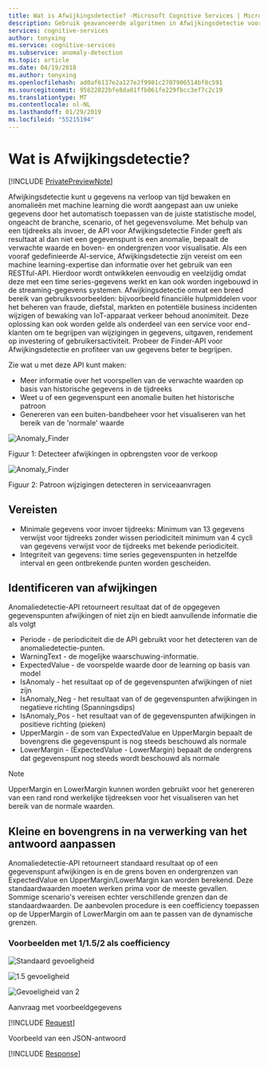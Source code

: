 ```yaml
---
title: Wat is Afwijkingsdetectie? -Microsoft Cognitive Services | Microsoft Docs
description: Gebruik geavanceerde algoritmen in Afwijkingsdetectie voor het identificeren van afwijkingen in time series-gegevens en informatie retourneren in de Microsoft Cognitive Services.
services: cognitive-services
author: tonyxing
ms.service: cognitive-services
ms.subservice: anomaly-detection
ms.topic: article
ms.date: 04/19/2018
ms.author: tonyxing
ms.openlocfilehash: ad0af6137e2a127e2f9981c2707906514bf8c591
ms.sourcegitcommit: 95822822bfe8da01ffb061fe229fbcc3ef7c2c19
ms.translationtype: MT
ms.contentlocale: nl-NL
ms.lasthandoff: 01/29/2019
ms.locfileid: "55215194"
---
```

# <a name="what-is-anomaly-finder"></a>Wat is Afwijkingsdetectie?

[!INCLUDE [PrivatePreviewNote](../../../../includes/cognitive-services-anomaly-finder-private-preview-note.md)]

Afwijkingsdetectie kunt u gegevens na verloop van tijd bewaken en anomalieën met machine learning die wordt aangepast aan uw unieke gegevens door het automatisch toepassen van de juiste statistische model, ongeacht de branche, scenario, of het gegevensvolume. Met behulp van een tijdreeks als invoer, de API voor Afwijkingsdetectie Finder geeft als resultaat al dan niet een gegevenspunt is een anomalie, bepaalt de verwachte waarde en boven- en ondergrenzen voor visualisatie. Als een vooraf gedefinieerde AI-service, Afwijkingsdetectie zijn vereist om een machine learning-expertise dan informatie over het gebruik van een RESTful-API. Hierdoor wordt ontwikkelen eenvoudig en veelzijdig omdat deze met een time series-gegevens werkt en kan ook worden ingebouwd in de streaming-gegevens systemen. Afwijkingsdetectie omvat een breed bereik van gebruiksvoorbeelden: bijvoorbeeld financiële hulpmiddelen voor het beheren van fraude, diefstal, markten en potentiële business incidenten wijzigen of bewaking van IoT-apparaat verkeer behoud anonimiteit. Deze oplossing kan ook worden gelde als onderdeel van een service voor end-klanten om te begrijpen van wijzigingen in gegevens, uitgaven, rendement op investering of gebruikersactiviteit.
Probeer de Finder-API voor Afwijkingsdetectie en profiteer van uw gegevens beter te begrijpen. 

Zie wat u met deze API kunt maken:

* Meer informatie over het voorspellen van de verwachte waarden op basis van historische gegevens in de tijdreeks
* Weet u of een gegevenspunt een anomalie buiten het historische patroon
* Genereren van een buiten-bandbeheer voor het visualiseren van het bereik van de 'normale' waarde

![Anomaly_Finder](./media/anomaly_detection1.png) 

Figuur 1: Detecteer afwijkingen in opbrengsten voor de verkoop

![Anomaly_Finder](./media/anomaly_detection2.png)

Figuur 2: Patroon wijzigingen detecteren in serviceaanvragen

## <a name="requirements"></a>Vereisten

- Minimale gegevens voor invoer tijdreeks: Minimum van 13 gegevens verwijst voor tijdreeks zonder wissen periodiciteit minimum van 4 cycli van gegevens verwijst voor de tijdreeks met bekende periodiciteit. 
- Integriteit van gegevens: time series gegevenspunten in hetzelfde interval en geen ontbrekende punten worden gescheiden. 

## <a name="identify-anomalies"></a>Identificeren van afwijkingen

Anomaliedetectie-API retourneert resultaat dat of de opgegeven gegevenspunten afwijkingen of niet zijn en biedt aanvullende informatie die als volgt
* Periode - de periodiciteit die de API gebruikt voor het detecteren van de anomaliedetectie-punten.
* WarningText - de mogelijke waarschuwing-informatie.
* ExpectedValue - de voorspelde waarde door de learning op basis van model
* IsAnomaly - het resultaat op of de gegevenspunten afwijkingen of niet zijn
* IsAnomaly_Neg - het resultaat van of de gegevenspunten afwijkingen in negatieve richting (Spanningsdips)
* IsAnomaly_Pos - het resultaat van of de gegevenspunten afwijkingen in positieve richting (pieken)
* UpperMargin - de som van ExpectedValue en UpperMargin bepaalt de bovengrens die gegevenspunt is nog steeds beschouwd als normale
* LowerMargin - (ExpectedValue - LowerMargin) bepaalt de ondergrens dat gegevenspunt nog steeds wordt beschouwd als normale

> [!Note]
> UpperMargin en LowerMargin kunnen worden gebruikt voor het genereren van een rand rond werkelijke tijdreeksen voor het visualiseren van het bereik van de normale waarden. 

## <a name="adjusting-lower-and-upper-bounds-in-post-processing-on-the-response"></a>Kleine en bovengrens in na verwerking van het antwoord aanpassen

Anomaliedetectie-API retourneert standaard resultaat op of een gegevenspunt afwijkingen is en de grens boven en ondergrenzen van ExpectedValue en UpperMargin/LowerMargin kan worden berekend. Deze standaardwaarden moeten werken prima voor de meeste gevallen. Sommige scenario's vereisen echter verschillende grenzen dan de standaardwaarden. De aanbevolen procedure is een coefficiency toepassen op de UpperMargin of LowerMargin om aan te passen van de dynamische grenzen.

### <a name="examples-with-1152-as-coefficiency"></a>Voorbeelden met 1/1.5/2 als coefficiency

![Standaard gevoeligheid](./media/sensitivity_1.png)

![1.5 gevoeligheid](./media/sensitivity_1.5.png)

![Gevoeligheid van 2](./media/sensitivity_2.png)

Aanvraag met voorbeeldgegevens

[!INCLUDE [Request](./includes/request.md)]

Voorbeeld van een JSON-antwoord

[!INCLUDE [Response](./includes/response.md)]
